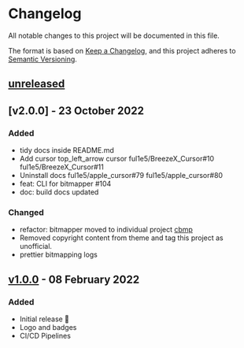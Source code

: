 # Changelog

All notable changes to this project will be documented in this file.

The format is based on [Keep a Changelog](https://keepachangelog.com/en/1.0.0/),
and this project adheres to [Semantic Versioning](https://semver.org/spec/v2.0.0.html).

## [unreleased]

## [v2.0.0] - 23 October 2022

### Added

- tidy docs inside README.md
- Add cursor top_left_arrow cursor ful1e5/BreezeX_Cursor#10 ful1e5/BreezeX_Cursor#11
- Uninstall docs ful1e5/apple_cursor#79 ful1e5/apple_cursor#80
- feat: CLI for bitmapper #104
- doc: build docs updated

### Changed

- refactor: bitmapper moved to individual project [cbmp]()
- Removed copyright content from theme and tag this project as unofficial.
- prettier bitmapping logs

## [v1.0.0] - 08 February 2022

### Added

- Initial release 🎊
- Logo and badges
- CI/CD Pipelines

[unreleased]: https://github.com/ful1e5/pokemon-cursor/compare/v1.0.0...main
[v1.0.0]: https://github.com/ful1e5/pokemon-cursor/tree/v1.0.0
